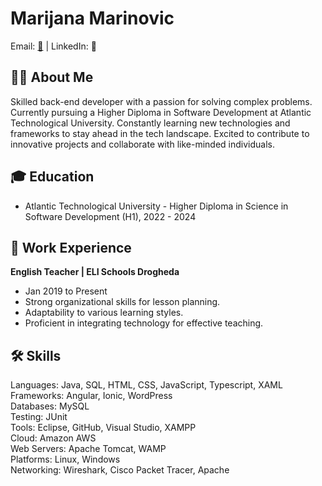 <!DOCTYPE html>
<html lang="en">
<head>
    <meta charset="UTF-8">
    <meta name="viewport" content="width=device-width, initial-scale=1.0">
    <title>Marijana Marinovic - Profile</title>
</head>
<body>

<!-- Header -->
<h1>Marijana Marinovic</h1>
<p>Email: <a href="mailto:marijana.marinovich@gmail.com">📧</a> | LinkedIn: <span>🔗</span></p>

<!-- About Me -->
<h2> 👩‍💻 About Me</h2>
<p>Skilled back-end developer with a passion for solving complex problems. Currently pursuing a Higher Diploma in Software Development at Atlantic Technological University. Constantly learning new technologies and frameworks to stay ahead in the tech landscape. Excited to contribute to innovative projects and collaborate with like-minded individuals.</p>

<!-- Education -->
<h2> 🎓 Education</h2>
<ul>
    <li>Atlantic Technological University - Higher Diploma in Science in Software Development (H1), 2022 - 2024</li>
</ul>

<!-- Work Experience -->
<h2> 💼 Work Experience</h2>
<p><strong>English Teacher | ELI Schools Drogheda</strong></p>
<ul>
    <li>Jan 2019 to Present</li>
    <li>Strong organizational skills for lesson planning.</li>
    <li>Adaptability to various learning styles.</li>
    <li>Proficient in integrating technology for effective teaching.</li>
</ul>

<!-- Skills -->
<h2> 🛠️ Skills</h2>
<p>Languages: Java, SQL, HTML, CSS, JavaScript, Typescript, XAML<br>
Frameworks: Angular, Ionic, WordPress<br>
Databases: MySQL<br>
Testing: JUnit<br>
Tools: Eclipse, GitHub, Visual Studio, XAMPP<br>
Cloud: Amazon AWS<br>
Web Servers: Apache Tomcat, WAMP<br>
Platforms: Linux, Windows<br>
Networking: Wireshark, Cisco Packet Tracer, Apache</p>





</body>
</html>
